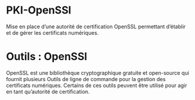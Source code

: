 # PKI-OpenSSl
Mise en place d’une autorité de certification OpenSSL permettant d’établir et de gérer les certificats numériques.
# Outils : OpenSSl
OpenSSL est une bibliothèque cryptographique gratuite et open-source qui fournit plusieurs Outils de ligne de commande pour la gestion des certificats numériques. 
Certains de ces outils peuvent être utilisé pour agir en tant qu’autorité de certification.
